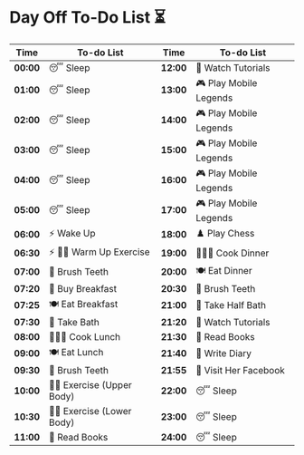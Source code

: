 # Day Off To-Do List ⏳

| **Time**  | **To-do List**           | **Time**  | **To-do List**           |
| --------- | ------------------------- | --------- | ------------------------- |
| **00:00** | 😴 Sleep                  | **12:00** | 🎥 Watch Tutorials        |
| **01:00** | 😴 Sleep                  | **13:00** | 🎮 Play Mobile Legends    |
| **02:00** | 😴 Sleep                  | **14:00** | 🎮 Play Mobile Legends    |
| **03:00** | 😴 Sleep                  | **15:00** | 🎮 Play Mobile Legends    |
| **04:00** | 😴 Sleep                  | **16:00** | 🎮 Play Mobile Legends    |
| **05:00** | 😴 Sleep                  | **17:00** | 🎮 Play Mobile Legends    |
| **06:00** | ⚡ Wake Up                | **18:00** | ♟️ Play Chess             |
| **06:30** | ⚡ 💪🏻 Warm Up Exercise    | **19:00** | 👨🏼‍🍳 Cook Dinner            |
| **07:00** | 🦷 Brush Teeth            | **20:00** | 🍽️ Eat Dinner             |
| **07:20** | 🛒 Buy Breakfast          | **20:30** | 🦷 Brush Teeth            |
| **07:25** | 🍽️ Eat Breakfast          | **21:00** | 🛁 Take Half Bath         |
| **07:30** | 🛁 Take Bath              | **21:20** | 🎥 Watch Tutorials        |
| **08:00** | 👨🏼‍🍳 Cook Lunch             | **21:30** | 📖 Read Books             |
| **09:00** | 🍽️ Eat Lunch              | **21:40** | 🖤 Write Diary            |
| **09:30** | 🦷 Brush Teeth            | **21:55** | 🖤 Visit Her Facebook     |
| **10:00** | 💪🏻 Exercise (Upper Body)  | **22:00** | 😴 Sleep                  |
| **10:30** | 💪🏻 Exercise (Lower Body)  | **23:00** | 😴 Sleep                  |
| **11:00** | 📖 Read Books             | **24:00** | 😴 Sleep                  |
